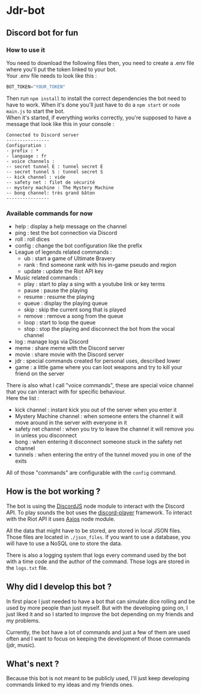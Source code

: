 # Jdr-bot

## Discord bot for fun

### How to use it
You need to download the following files then, you need to create a .env file where you'll put the token linked to your bot.\
Your .env file needs to look like this :

```js
BOT_TOKEN="YOUR_TOKEN"
```
Then run ```npm install``` to install the correct dependencies the bot need to have to work. When it's done you'll just have to do a ```npm start``` or ```node main.js``` to start the bot.\
When it's started, if everything works correctly, you're supposed to have a message that look like this in your console :

```plain text
Connected to Discord server
----------------
Configuration :
- prefix : *
- language : fr
- voice channels :
-- secret tunnel E : tunnel secret E    
-- secret tunnel S : tunnel secret S    
-- kick channel : vide
-- safety net : filet de sécurité       
-- mystery machine : The Mystery Machine
-- bong channel: très grand bâton       
----------------
```

### Available commands for now
 - help : display a help message on the channel
 - ping : test the bot connection via Discord
 - roll : roll dices
 - config : change the bot configuration like the prefix
 - League of legends related commands :
   - ub : start a game of Ultimate Bravery
   - rank : find someone rank with his in-game pseudo and region
   - update : update the Riot API key
 - Music related commands :
   - play : start to play a sing with a youtube link or key terms
   - pause : pause the playing
   - resume : resume the playing
   - queue : display the playing queue
   - skip : skip the current song that is played
   - remove : remove a song from the queue
   - loop : start to loop the queue
   - stop : stop the playing and disconnect the bot from the vocal channel
 - log : manage logs via Discord
 - meme : share meme with the Discord server
 - movie : share movie with the Discord server
 - jdr : special commands created for personal uses, described lower
 - game : a little game where you can loot weapons and try to kill your friend on the server

There is also what I call "voice commands", these are special voice channel that you can interact with for specific behaviour. \
Here the list :
 - kick channel : instant kick you out of the server when you enter it
 - Mystery Machine channel : when someone enters the channel it will move around in the server with everyone in it
 - safety net channel : when you try to leave the channel it will remove you in unless you disconnect
 - bong : when entering it disconnect someone stuck in the safety net channel
 - tunnels : when entering the entry of the tunnel moved you in one of the exits

All of those "commands" are configurable with the ```config``` command.

##  How is the bot working ?

The bot is using the [DiscordJS](https://discord.js.org/#/) node module to interact with the Discord API. To play sounds the bot uses the [discord-player](https://www.npmjs.com/package/discord-player) framework. To interact with the Riot API it uses [Axios](https://www.npmjs.com/package/axios) node module.

All the data that might have to be stored, are stored in local  JSON files. Those files are located in ```./json_files```. If you want to use a database, you will have to use a NoSQL one to store the data.

There is also a logging system that logs every command used by the bot with a time code and the author of the command. Those logs are stored in the ```logs.txt``` file.

## Why did I develop this bot ?

In first place I just needed to have a bot that can simulate dice rolling and be used by more people than just myself. But with the developing going on, I just liked it and so I started to improve the bot depending on my friends and my problems.

Currently, the bot have a lot of commands and just a few of them are used often and I want to focus on keeping the development of those commands (jdr, music).

## What's next ?

Because this bot is not meant to be publicly used, I'll just keep developing commands linked to my ideas and my friends ones.